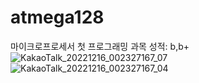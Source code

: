 # atmega128
마이크로프로세서 
첫 프로그래밍 과목
성적: b,b+
![KakaoTalk_20221216_002327167_07](https://github.com/tae9898/atmega128/assets/113410967/0bb1ec1f-3b3e-44f4-b17d-ab7ffcd8fa50)
![KakaoTalk_20221216_002327167_04](https://github.com/tae9898/atmega128/assets/113410967/e3429aa7-83bf-4ff5-a0cc-c2e4f2b33cc1)
